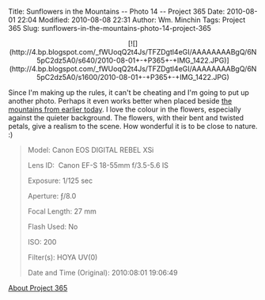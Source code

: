 Title: Sunflowers in the Mountains -- Photo 14 -- Project 365
Date: 2010-08-01 22:04
Modified: 2010-08-08 22:31
Author: Wm. Minchin
Tags: Project 365
Slug: sunflowers-in-the-mountains-photo-14-project-365

<div class="separator" style="clear: both; text-align: center;">

<p>
[![](http://4.bp.blogspot.com/_fWUoqQ2t4Js/TFZDgtl4eGI/AAAAAAAABgQ/6N5pC2dz5A0/s640/2010-08-01+-+P365+-+IMG_1422.JPG)](http://4.bp.blogspot.com/_fWUoqQ2t4Js/TFZDgtl4eGI/AAAAAAAABgQ/6N5pC2dz5A0/s1600/2010-08-01+-+P365+-+IMG_1422.JPG)

</div>

Since I'm making up the rules, it can't be cheating and I'm going to put
up another photo. Perhaps it even works better when placed beside [the
mountains from earlier
today](http://blog.minchin.ca/2010/08/epic-mountains-photo-13-project-365.html).
I love the colour in the flowers, especially against the quieter
background. The flowers, with their bent and twisted petals, give a
realism to the scene. How wonderful it is to be close to nature. :)

> 
> <span style="color: #666666;">Model: </span>Canon EOS DIGITAL REBEL
> XSi
>
> <span style="color: #666666;">Lens ID: </span> Canon EF-S 18-55mm
> f/3.5-5.6 IS
>
> <span style="color: #666666;">Exposure: </span>1/125 sec
>
> <span style="color: #666666;">Aperture: </span>ƒ/8.0
>
> <span style="color: #666666;">Focal Length: </span>27 mm
>
> <span style="color: #666666;">Flash Used: </span>No
>
> <span style="color: #666666;">ISO: </span>200
>
> <span style="color: #666666;">Filter(s): </span>HOYA UV(0)
>
> <span style="color: #666666;">Date and Time
> (Original): </span>2010:08:01 19:06:49
>
> <p>

[About Project
365](http://blog.minchin.ca/2010/07/project-365-introduction.html)

